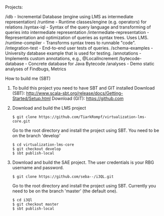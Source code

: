 Projects:

/idb - Incremental Database (engine using LMS as intermediate representation)
    /runtime - Runtime classes/engine (e.g. operators) for relations
    /syntax-iql - Syntax of the query language and transforming of queries into intermediate representation
    /intermediate-representation - Representation and optimization of queries as syntax trees. Uses LMS.
    /runtime-compiler - Transforms syntax trees to runnable "code".
    /integration-test - End-to-end user tests of queries.
    /schema-examples - University database example that is used for testing.
    /annotations - Implements custom annotations, e.g., @LocalIncrement
/bytecode-database - Concrete database for Java Bytecode
/analyses - Demo static analyses of Findbugs, Metrics


How to build me (SBT)

1.  To build this project you need to have SBT and GIT installed
    Download (SBT): http://www.scala-sbt.org/release/docs/Getting-Started/Setup.html
    Download (GIT): https://github.com

2.  Download and build the LMS project

        $ git clone https://github.com/TiarkRompf/virtualization-lms-core.git

    Go to the root directory and install the project using SBT. You need to be on the branch 'develop'

        $ cd virtualization-lms-core
        $ git checkout develop
        $ sbt publish-local

3.  Download and build the SAE project. The user credentials is your RBG username and password.

        $ git clone https://github.com/seba--/i3QL.git

    Go to the root directory and install the project using SBT. Currently you need to be on the branch 'master' (the default one).

        $ cd i3Ql
        $ git checkout master
        $ sbt publish-local

